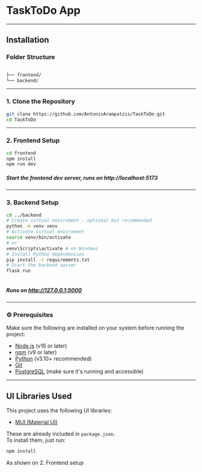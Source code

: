 # TaskToDo App
---
## Installation

### Folder Structure

```bash

├── frontend/ 
└── backend/ 
```

---

### 1. Clone the Repository

```bash
git clone https://github.com/AntonisArampatzis/TaskToDo.git
cd TaskToDo
```
---
### 2. Frontend Setup

```bash
cd frontend
npm install        
npm run dev        
```
##### Start the frontend dev server, runs on http://localhost:5173
---
### 3. Backend Setup

```bash
cd ../backend
# Create virtual enviroment - optional but recommended
python -m venv venv         
# Activate virtual enviroment
source venv/bin/activate
# or  
venv\Scripts\activate # on Windows
# Install Python dependencies
pip install -r requirements.txt
# Start the backend server
flask run                   
      
```
##### Runs on http://127.0.0.1:5000
---

### ⚙️ Prerequisites

Make sure the following are installed on your system before running the project:

- [Node.js](https://nodejs.org/) (v16 or later)
- [npm](https://www.npmjs.com/) (v9 or later)
- [Python](https://www.python.org/) (v3.10+ recommended)
- [Git](https://git-scm.com/)
- [PostgreSQL](https://www.postgresql.org/) (make sure it's running and accessible)
  
---
## UI Libraries Used

This project uses the following UI libraries:

- [MUI (Material UI)](https://mui.com/)

These are already included in `package.json`.  
To install them, just run:

```bash
npm install
```
As shown on 2. Frontend setup



